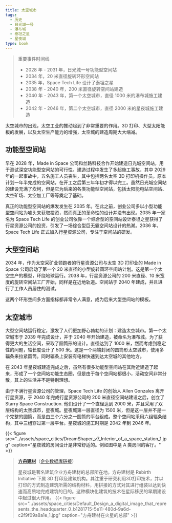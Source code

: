 ```yaml
---
title: 太空城市
tags:
  - 历史
  - 日光城一号
  - 瀑布城
  - 泰坦之星
  - 星夜城
type: book
---
```




> 重要事件时间线
>
> - 2028 年 - 2031 年，日光城一号功能型空间站
> - 2034 年，20 米直径旋转环形空间站
> - 2035 年，Space Tech Life 设计了泰坦之星
> - 2038 年 - 2040 年，200 米直径旋转空间站建造
> - 2040 年 - 2043 年，第一个太空城市，直径 1000 米的瀑布城施工建造
> - 2042 年 - 2046 年，第二个太空城市，直径 2000 米的星夜城施工建造


太空城市的出现，太空工业的推动起到了非常重要的作用。3D 打印、大型太阳能板的发展，以及太空生产能力的增强，太空城的建造周期大大缩减。

## 功能型空间站

早在 2028 年，Made in Space 公司和丝路科技合作开始建造日光城空间站，用于测试深空功能型空间站的可行性。建造过程中发生了多起施工事故，其中 2029 年的一起事故中，五名施工人员丧生，其中包括两名太空 3D 打印机操作员。原本计划一年半完成的空间站，在开工之后第三年年初才得以完工。虽然日光城空间站的建设充满了坎坷，但是它为后来的各类功能型空间站，包括太阳能电站空间站、太空矿场、太空加工厂等等奠定了基础。

真正的功能型空间站的爆发发生在 2035 年。在此之前，创业公司多以小型功能型空间站为噱头来获取投资，然而真正的革命性的设计并没有出现。2035 年一家名为 Space Tech Life 的创业公司依靠一个综合型的空间站设计泰坦之星获得了行星资源公司的投资，引发了一场综合型巨无霸空间站设计的热潮。2036 年，Space Tech Life 正式加入行星资源公司，专注于空间站的研发。

## 大型空间站

2034 年，作为太空采矿业领跑者的行星资源公司与太空 3D 打印业的 Made in Space 公司启动了第一个 20 米直径的小型旋转圆环空间站计划。这是第一个太空生产的模型，环绕地球运行。2038 年，行星资源公司的 200 米直径、10 米宽度的旋转空间站工厂开始，同样是在近地轨道。空间站于 2040 年建成，并且进行了工作人员居住的测试。

这两个环形空间多方面指标都非常令人满意，成为后来大型空间站的模板。

## 太空城市

大型空间站运行稳定，激发了人们更加野心勃勃的计划：建造太空城市。第一个太空城市于 2039 年完成设计，并于 2040 年开始建造，被命名为瀑布城。为了获得更大的生活空间，采取了圆筒形的设计。直径达到了 1000 米，然而考虑到稳定性的问题，轴长度设计了 500 米。这是一个两端封闭的圆筒形太空城市，使用多辐条来拉紧圆筒。同时辐条上安装有电梯快速到达太空城的其他地方。

在 2043 年星夜城建造完成之后，虽然有很多功能型空间站在其附近建造了起来，形成了一个空间站功能生态圈，但是由于每个空间站都很小，活动空间非常分散，其上的生活并不是特别理想。

由于不满行星资源公司的管理，Space Tech Life 的创始人 Allen Gonzales 离开行星资源，于 2040 年完成行星资源公司的 200 米直径空间站建设之后，创立了 Starry Space Construction. 他们设计了一个直径达到 2000 米，并且采用了双层结构的太空城市，星夜城。星夜城第一层直径为 1500 米，但是这一层并不是一个完整的圆筒，而是由三个六分之一圆筒的平台组成。整个空间站采用六组辐条结构，其中三组穿过第一层平台。星夜城的施工时期是 2042 年到 2046 年。

{{< figure src="../assets/space_cities/DreamShaper_v7_Interior_of_a_space_station_1.jpg" caption="星夜城的房间设计是非常舒适的。例如图中是 A 类房间的客厅。" >}}

> [**方舟建材**](https://interimm.org/hub/companies/company-nsxua6xhr52zns53sbdv5e69orrn80z5/)（[企业数据库链接](https://interimm.org/hub/companies/company-nsxua6xhr52zns53sbdv5e69orrn80z5/)）
>
> 星夜城是著名建筑企业方舟建材的总部所在地。方舟建材是 Rebirth Initiative 下属 3D 打印及建筑机构。其注重于研究利用3D打印技术，并以打印的方式制造建筑所需的结构材料，用拼接的方式对其进行组装以达到快速而高质地完成建筑的目的。这种模块化建筑的技术在星际移民的早期建设中起过很大作用。
> {{< figure src="../assets/space_cities/Default_Design_a_digital_image_that_represents_the_headquarter_0_b1281715-5e11-480d-9a6d-c2f9f09a8a1e_1.jpg" caption="方舟建材在火星的总部" >}}
